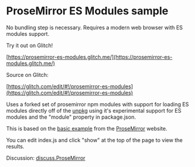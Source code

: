 # ProseMirror ES Modules sample

No bundling step is necessary. Requires a modern web browser with ES modules support.

Try it out on Glitch!

[https://prosemirror-es-modules.glitch.me/](https://prosemirror-es-modules.glitch.me/)

Source on Glitch:

[https://glitch.com/edit/#!/prosemirror-es-modules](https://glitch.com/edit/#!/prosemirror-es-modules)

Uses a forked set of prosemirror npm modules with support for loading ES modules directly off of the [unpkg](https://unpkg.com/) using it's experimental
support for ES modules and the "module" property in package.json.

This is based on the [basic example](http://prosemirror.net/examples/basic/) from the [ProseMirror](http://prosemirror.net) website.

You can edit index.js and click "show" at the top of the page to view the results.

Discussion: [discuss.ProseMirror](https://discuss.prosemirror.net/t/es-modules-demo/1608)
